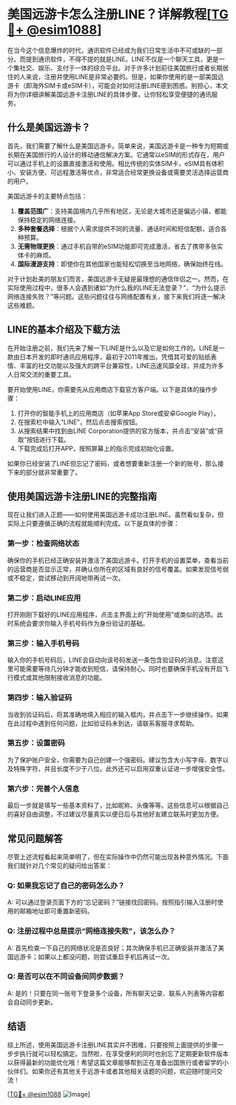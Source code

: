 # 美国远游卡怎么注册LINE？详解教程[[TG💪+ @esim1088](https://t.me/s/esim1088)]

在当今这个信息爆炸的时代，通讯软件已经成为我们日常生活中不可或缺的一部分。而提到通讯软件，不得不提的就是LINE。LINE不仅是一个聊天工具，更是一个集社交、娱乐、支付于一体的综合平台。对于许多计划前往美国旅行或者长期居住的人来说，注册并使用LINE是非常必要的。但是，如果你使用的是一部美国远游卡（即海外SIM卡或eSIM卡），可能会对如何注册LINE感到困惑。别担心，本文将为你详细讲解美国远游卡注册LINE的具体步骤，让你轻松享受便捷的通讯服务。

## 什么是美国远游卡？

首先，我们需要了解什么是美国远游卡。简单来说，美国远游卡是一种专为短期或长期在美国旅行的人设计的移动通信解决方案。它通常以eSIM的形式存在，用户可以通过手机上的设置直接激活和使用。相比传统的实体SIM卡，eSIM具有体积小、安装方便、可远程激活等优点，非常适合经常更换设备或需要灵活选择运营商的用户。

美国远游卡的主要特点包括：

1. **覆盖范围广**：支持美国境内几乎所有地区，无论是大城市还是偏远小镇，都能保持稳定的网络连接。
2. **多种套餐选择**：根据个人需求提供不同的流量、通话时间和短信配额，适合各种预算。
3. **无需物理更换**：通过手机自带的eSIM功能即可完成激活，省去了携带多张实体卡的麻烦。
4. **国际漫游支持**：即使你在其他国家也能轻松切换至当地网络，确保始终在线。

对于计划赴美的朋友们而言，美国远游卡无疑是最理想的通信伴侣之一。然而，在实际使用过程中，很多人会遇到诸如“为什么我的LINE无法登录？”、“为什么提示网络连接失败？”等问题。这些问题往往与网络配置有关，接下来我们将逐一解决这些难题。

## LINE的基本介绍及下载方法

在开始注册之前，我们先来了解一下LINE是什么以及它是如何工作的。LINE是一款由日本开发的即时通讯应用程序，最初于2011年推出。凭借其可爱的贴纸表情、丰富的社交功能以及强大的跨平台兼容性，LINE迅速风靡全球，并成为许多人日常交流的重要工具。

要开始使用LINE，你需要先从应用商店下载官方客户端。以下是具体的操作步骤：

1. 打开你的智能手机上的应用商店（如苹果App Store或安卓Google Play）。
2. 在搜索栏中输入“LINE”，然后点击搜索按钮。
3. 从搜索结果中找到由LINE Corporation提供的官方版本，并点击“安装”或“获取”按钮进行下载。
4. 下载完成后打开APP，按照屏幕上的指示完成初始化设置。

如果你已经安装了LINE但忘记了密码，或者想要重新注册一个新的账号，那么接下来的部分就非常重要了。

## 使用美国远游卡注册LINE的完整指南

现在让我们进入正题——如何使用美国远游卡成功注册LINE。虽然看似复杂，但实际上只要遵循正确的流程就能顺利完成。以下是具体的步骤：

### 第一步：检查网络状态
确保你的手机已经正确安装并激活了美国远游卡。打开手机的设置菜单，查看当前的运营商是否显示正常，并确认你所在的区域有良好的信号覆盖。如果发现信号弱或不稳定，尝试移动到开阔地带再试一次。

### 第二步：启动LINE应用
打开刚刚下载好的LINE应用程序，点击主界面上的“开始使用”或类似的选项。此时系统会要求你输入手机号码作为身份验证的基础。

### 第三步：输入手机号码
输入你的手机号码后，LINE会自动向该号码发送一条包含验证码的消息。注意这里可能需要等待几分钟才能收到短信，请保持耐心。同时也要确保手机没有开启飞行模式或其他限制接收消息的功能。

### 第四步：输入验证码
当收到验证码后，将其准确地填入相应的输入框内，并点击下一步继续操作。如果在此过程中遇到任何问题，比如验证码未到达，请联系客服寻求帮助。

### 第五步：设置密码
为了保护账户安全，你需要为自己创建一个强密码。建议包含大小写字母、数字以及特殊字符，并且长度不少于八位。此外还可以启用双重认证进一步增强安全性。

### 第六步：完善个人信息
最后一步就是填写一些基本资料了，比如昵称、头像等等。这些信息可以根据自己的喜好自由调整，不过建议尽量真实以便日后与其他好友建立联系时更加方便。

## 常见问题解答

尽管上述流程看起来简单明了，但在实际操作中仍然可能出现各种意外情况。下面我们就针对几个常见的疑问给出答案：

### Q: 如果我忘记了自己的密码怎么办？
A: 可以通过登录页面下方的“忘记密码？”链接找回密码。按照指引输入注册时使用的邮箱地址即可重置新密码。

### Q: 注册过程中总是提示“网络连接失败”，该怎么办？
A: 首先检查一下自己的网络状况是否良好；其次确保手机已正确安装并激活了美国远游卡；如果以上都没问题，则尝试重启手机后再试一次。

### Q: 是否可以在不同设备间同步数据？
A: 是的！只要在同一账号下登录多个设备，所有聊天记录、联系人列表等内容都会自动同步更新。

## 结语

综上所述，使用美国远游卡注册LINE其实并不困难，只要按照上面提供的步骤一步步执行就可以轻松搞定。当然啦，在享受便利的同时也别忘了定期更新软件版本以获得最新的功能优化哦！希望这篇文章能够帮到正在准备出国旅行或者留学的小伙伴们。如果你还有其他关于远游卡或者其他相关话题的问题，欢迎随时提问交流！

[[TG💪+ @esim1088](https://t.me/s/esim1088) ![Image](https://i.postimg.cc/4NQfJmqS/Snipaste-2025-05-13-00-14-12.png)]